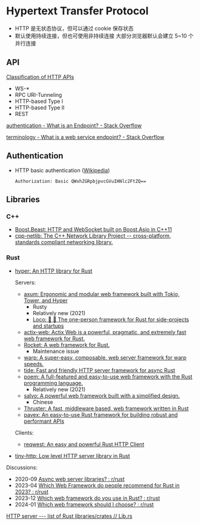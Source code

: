 # Hypertext Transfer Protocol
- HTTP 是无状态协议，但可以通过 cookie 保存状态
- 默认使用持续连接，但也可使用非持续连接
	大部分浏览器默认会建立 5~10 个并行连接

## API
[Classification of HTTP APIs](http://algermissen.io/classification_of_http_apis.html)
- WS-\*
- RPC URI-Tunneling
- HTTP-based Type I
- HTTP-based Type II
- REST

[authentication - What is an Endpoint? - Stack Overflow](https://stackoverflow.com/questions/2122604/what-is-an-endpoint)

[terminology - What is a web service endpoint? - Stack Overflow](https://stackoverflow.com/questions/9807382/what-is-a-web-service-endpoint)

## Authentication
- HTTP basic authentication ([Wikipedia](https://en.wikipedia.org/wiki/Basic_access_authentication))

  `Authorization: Basic QWxhZGRpbjpvcGVuIHNlc2FtZQ==`

## Libraries
### C++
- [Boost.Beast: HTTP and WebSocket built on Boost.Asio in C++11](https://github.com/boostorg/beast)
- [cpp-netlib: The C++ Network Library Project -- cross-platform, standards compliant networking library.](https://github.com/cpp-netlib/cpp-netlib)

### Rust
- [hyper: An HTTP library for Rust](https://github.com/hyperium/hyper)
  
  Servers:
  - [axum: Ergonomic and modular web framework built with Tokio, Tower, and Hyper](https://github.com/tokio-rs/axum)
    - Rusty
    - Relatively new (2021)
    - [Loco: 🚂 🦀 The one-person framework for Rust for side-projects and startups](https://github.com/loco-rs/loco)
  - [actix-web: Actix Web is a powerful, pragmatic, and extremely fast web framework for Rust.](https://github.com/actix/actix-web)
  - [Rocket: A web framework for Rust.](https://github.com/rwf2/Rocket)
    - Maintenance issue
  - [warp: A super-easy, composable, web server framework for warp speeds.](https://github.com/seanmonstar/warp)
  - [tide: Fast and friendly HTTP server framework for async Rust](https://github.com/http-rs/tide)
  - [poem: A full-featured and easy-to-use web framework with the Rust programming language.](https://github.com/poem-web/poem)
    - Relatively new (2021)
  - [salvo: A powerful web framework built with a simplified design.](https://github.com/salvo-rs/salvo)
    - Chinese
  - [Thruster: A fast, middleware based, web framework written in Rust](https://github.com/thruster-rs/Thruster)
  - [pavex: An easy-to-use Rust framework for building robust and performant APIs](https://github.com/LukeMathWalker/pavex)

  Clients:
  - [reqwest: An easy and powerful Rust HTTP Client](https://github.com/seanmonstar/reqwest)

- [tiny-http: Low level HTTP server library in Rust](https://github.com/tiny-http/tiny-http)

Discussions:
- 2020-09 [Async web server libraries? : r/rust](https://www.reddit.com/r/rust/comments/ix6o6u/async_web_server_libraries/)
- 2023-04 [Which Web Framework do people recommend for Rust in 2023? : r/rust](https://www.reddit.com/r/rust/comments/12jhxi2/which_web_framework_do_people_recommend_for_rust/)
- 2023-12 [Which web framework do you use in Rust? : r/rust](https://www.reddit.com/r/rust/comments/18ogwtl/which_web_framework_do_you_use_in_rust/)
- 2024-01 [Which web framework should I choose? : r/rust](https://www.reddit.com/r/rust/comments/1ae0rei/which_web_framework_should_i_choose/)

[HTTP server --- list of Rust libraries/crates // Lib.rs](https://lib.rs/web-programming/http-server)